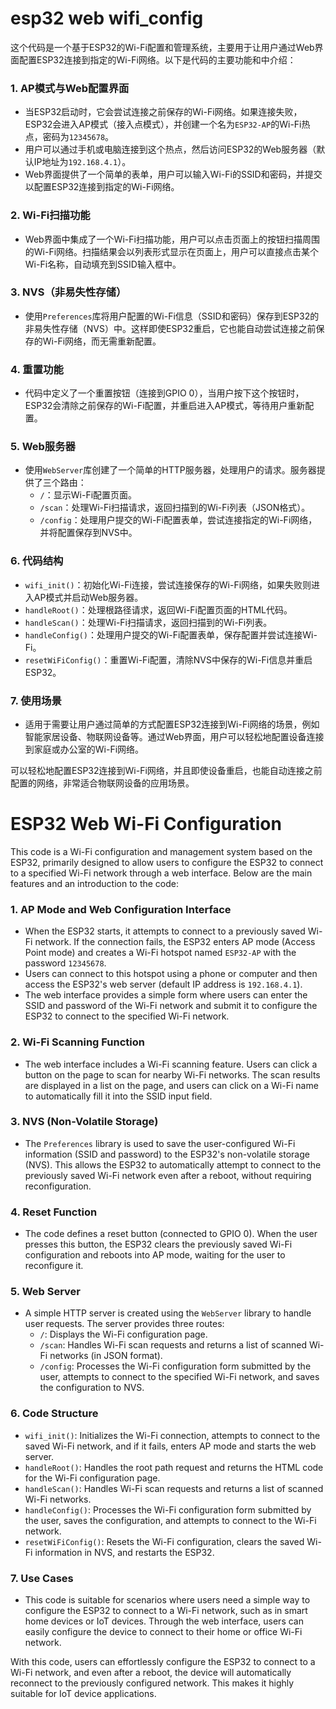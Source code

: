 # esp32 web wifi_config

这个代码是一个基于ESP32的Wi-Fi配置和管理系统，主要用于让用户通过Web界面配置ESP32连接到指定的Wi-Fi网络。以下是代码的主要功能和中介绍：

### 1. **AP模式与Web配置界面**
   - 当ESP32启动时，它会尝试连接之前保存的Wi-Fi网络。如果连接失败，ESP32会进入AP模式（接入点模式），并创建一个名为`ESP32-AP`的Wi-Fi热点，密码为`12345678`。
   - 用户可以通过手机或电脑连接到这个热点，然后访问ESP32的Web服务器（默认IP地址为`192.168.4.1`）。
   - Web界面提供了一个简单的表单，用户可以输入Wi-Fi的SSID和密码，并提交以配置ESP32连接到指定的Wi-Fi网络。

### 2. **Wi-Fi扫描功能**
   - Web界面中集成了一个Wi-Fi扫描功能，用户可以点击页面上的按钮扫描周围的Wi-Fi网络。扫描结果会以列表形式显示在页面上，用户可以直接点击某个Wi-Fi名称，自动填充到SSID输入框中。

### 3. **NVS（非易失性存储）**
   - 使用`Preferences`库将用户配置的Wi-Fi信息（SSID和密码）保存到ESP32的非易失性存储（NVS）中。这样即使ESP32重启，它也能自动尝试连接之前保存的Wi-Fi网络，而无需重新配置。

### 4. **重置功能**
   - 代码中定义了一个重置按钮（连接到GPIO 0），当用户按下这个按钮时，ESP32会清除之前保存的Wi-Fi配置，并重启进入AP模式，等待用户重新配置。

### 5. **Web服务器**
   - 使用`WebServer`库创建了一个简单的HTTP服务器，处理用户的请求。服务器提供了三个路由：
     - `/`：显示Wi-Fi配置页面。
     - `/scan`：处理Wi-Fi扫描请求，返回扫描到的Wi-Fi列表（JSON格式）。
     - `/config`：处理用户提交的Wi-Fi配置表单，尝试连接指定的Wi-Fi网络，并将配置保存到NVS中。

### 6. **代码结构**
   - `wifi_init()`：初始化Wi-Fi连接，尝试连接保存的Wi-Fi网络，如果失败则进入AP模式并启动Web服务器。
   - `handleRoot()`：处理根路径请求，返回Wi-Fi配置页面的HTML代码。
   - `handleScan()`：处理Wi-Fi扫描请求，返回扫描到的Wi-Fi列表。
   - `handleConfig()`：处理用户提交的Wi-Fi配置表单，保存配置并尝试连接Wi-Fi。
   - `resetWiFiConfig()`：重置Wi-Fi配置，清除NVS中保存的Wi-Fi信息并重启ESP32。

### 7. **使用场景**
   - 适用于需要让用户通过简单的方式配置ESP32连接到Wi-Fi网络的场景，例如智能家居设备、物联网设备等。通过Web界面，用户可以轻松地配置设备连接到家庭或办公室的Wi-Fi网络。

可以轻松地配置ESP32连接到Wi-Fi网络，并且即使设备重启，也能自动连接之前配置的网络，非常适合物联网设备的应用场景。



# ESP32 Web Wi-Fi Configuration

This code is a Wi-Fi configuration and management system based on the ESP32, primarily designed to allow users to configure the ESP32 to connect to a specified Wi-Fi network through a web interface. Below are the main features and an introduction to the code:

### 1. **AP Mode and Web Configuration Interface**
   - When the ESP32 starts, it attempts to connect to a previously saved Wi-Fi network. If the connection fails, the ESP32 enters AP mode (Access Point mode) and creates a Wi-Fi hotspot named `ESP32-AP` with the password `12345678`.
   - Users can connect to this hotspot using a phone or computer and then access the ESP32's web server (default IP address is `192.168.4.1`).
   - The web interface provides a simple form where users can enter the SSID and password of the Wi-Fi network and submit it to configure the ESP32 to connect to the specified Wi-Fi network.

### 2. **Wi-Fi Scanning Function**
   - The web interface includes a Wi-Fi scanning feature. Users can click a button on the page to scan for nearby Wi-Fi networks. The scan results are displayed in a list on the page, and users can click on a Wi-Fi name to automatically fill it into the SSID input field.

### 3. **NVS (Non-Volatile Storage)**
   - The `Preferences` library is used to save the user-configured Wi-Fi information (SSID and password) to the ESP32's non-volatile storage (NVS). This allows the ESP32 to automatically attempt to connect to the previously saved Wi-Fi network even after a reboot, without requiring reconfiguration.

### 4. **Reset Function**
   - The code defines a reset button (connected to GPIO 0). When the user presses this button, the ESP32 clears the previously saved Wi-Fi configuration and reboots into AP mode, waiting for the user to reconfigure it.

### 5. **Web Server**
   - A simple HTTP server is created using the `WebServer` library to handle user requests. The server provides three routes:
     - `/`: Displays the Wi-Fi configuration page.
     - `/scan`: Handles Wi-Fi scan requests and returns a list of scanned Wi-Fi networks (in JSON format).
     - `/config`: Processes the Wi-Fi configuration form submitted by the user, attempts to connect to the specified Wi-Fi network, and saves the configuration to NVS.

### 6. **Code Structure**
   - `wifi_init()`: Initializes the Wi-Fi connection, attempts to connect to the saved Wi-Fi network, and if it fails, enters AP mode and starts the web server.
   - `handleRoot()`: Handles the root path request and returns the HTML code for the Wi-Fi configuration page.
   - `handleScan()`: Handles Wi-Fi scan requests and returns a list of scanned Wi-Fi networks.
   - `handleConfig()`: Processes the Wi-Fi configuration form submitted by the user, saves the configuration, and attempts to connect to the Wi-Fi network.
   - `resetWiFiConfig()`: Resets the Wi-Fi configuration, clears the saved Wi-Fi information in NVS, and restarts the ESP32.

### 7. **Use Cases**
   - This code is suitable for scenarios where users need a simple way to configure the ESP32 to connect to a Wi-Fi network, such as in smart home devices or IoT devices. Through the web interface, users can easily configure the device to connect to their home or office Wi-Fi network.

With this code, users can effortlessly configure the ESP32 to connect to a Wi-Fi network, and even after a reboot, the device will automatically reconnect to the previously configured network. This makes it highly suitable for IoT device applications.
